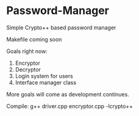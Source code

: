 # Password-Manager
Simple Crypto++ based password manager

Makefile coming soon

Goals right now:
1. Encryptor
2. Decryptor
3. Login system for users
4. Interface manager class

More goals will come as development continues.

Compile:
g++ driver.cpp encryptor.cpp -lcrypto++

